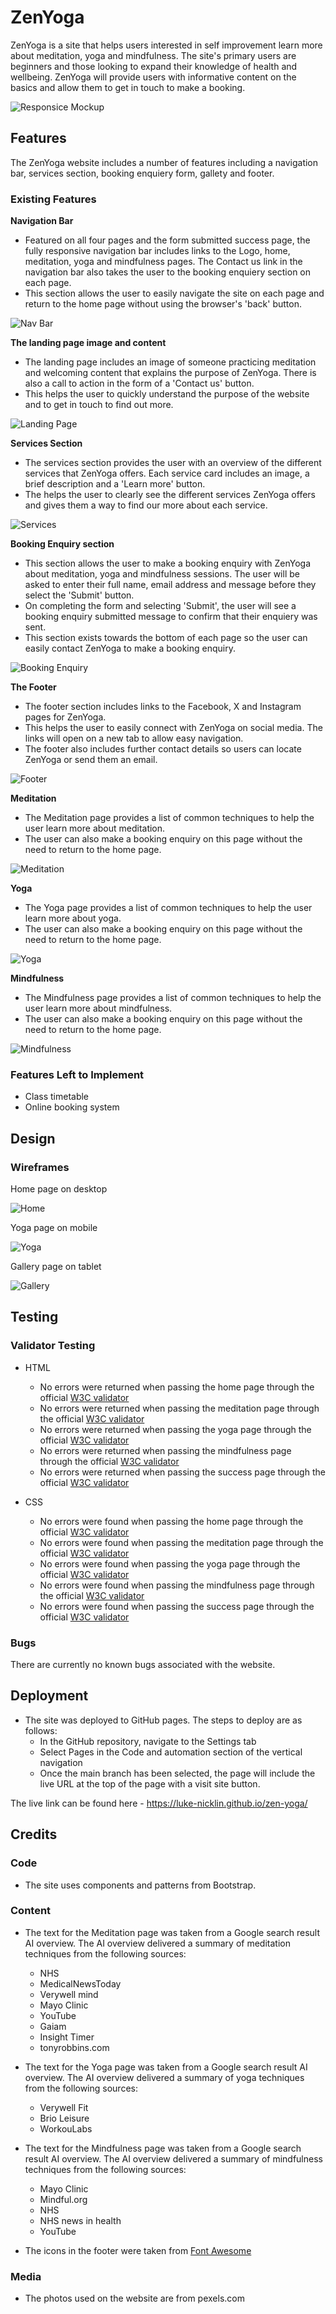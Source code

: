 # ZenYoga

ZenYoga is a site that helps users interested in self improvement learn more about meditation, yoga and mindfulness. The site's primary users are beginners and those looking to expand their knowledge of health and wellbeing. ZenYoga will provide users with informative content on the basics and allow them to get in touch to make a booking.

![Responsice Mockup](media/ZenYoga_mockup.png)

## Features 

The ZenYoga website includes a number of features including a navigation bar, services section, booking enquiery form, gallety and footer.

### Existing Features

__Navigation Bar__

  - Featured on all four pages and the form submitted success page, the fully responsive navigation bar includes links to the Logo, home, meditation, yoga and mindfulness pages. The Contact us link in the navigation bar also takes the user to the booking enquiery section on each page.
  - This section allows the user to easily navigate the site on each page and return to the home page without using the browser's 'back' button.

![Nav Bar](media/ZenYoga_navbar_mockup.png)

__The landing page image and content__

  - The landing page includes an image of someone practicing meditation and welcoming content that explains the purpose of ZenYoga. There is also a call to action in the form of a 'Contact us' button.
  - This helps the user to quickly understand the purpose of the website and to get in touch to find out more.

![Landing Page](media/ZenYoga_landing_page_header.png)

__Services Section__

  - The services section provides the user with an overview of the different services that ZenYoga offers. Each service card includes an image, a brief description and a 'Learn more' button. 
  - The helps the user to clearly see the different services ZenYoga offers and gives them a way to find our more about each service. 

![Services](media/ZenYoga_services_section.png)

__Booking Enquiry section__

  - This section allows the user to make a booking enquiry with ZenYoga about meditation, yoga and mindfulness sessions. The user will be asked to enter their full name, email address and message before they select the 'Submit' button.
  - On completing the form and selecting 'Submit', the user will see a booking enquiry submitted message to confirm that their enquiery was sent.
  - This section exists towards the bottom of each page so the user can easily contact ZenYoga to make a booking enquiry.  

![Booking Enquiry](media/ZenYoga_booking_enquiry.png)

__The Footer__ 

  - The footer section includes links to the Facebook, X and Instagram pages for ZenYoga. 
  - This helps the user to easily connect with ZenYoga on social media. The links will open on a new tab to allow easy navigation.
  - The footer also includes further contact details so users can locate ZenYoga or send them an email.

![Footer](media/ZenYoga_footer.png)

__Meditation__

  - The Meditation page provides a list of common techniques to help the user learn more about meditation.
  - The user can also make a booking enquiry on this page without the need to return to the home page.

![Meditation](media/ZenYoga_meditation.png)

__Yoga__

  - The Yoga page provides a list of common techniques to help the user learn more about yoga.
  - The user can also make a booking enquiry on this page without the need to return to the home page. 

![Yoga](media/ZenYoga_yoga.png)

__Mindfulness__

  - The Mindfulness page provides a list of common techniques to help the user learn more about mindfulness.
  - The user can also make a booking enquiry on this page without the need to return to the home page.

![Mindfulness](media/ZenYoga_mindfulness.png) 

### Features Left to Implement

- Class timetable
- Online booking system

## Design

### Wireframes

Home page on desktop

![Home](media/ZenYoga%20-%20home%20page%20wirframe.png)

Yoga page on mobile

![Yoga](media/ZenYoga%20-%20Yoga%20mobile%20wireframe.png)

Gallery page on tablet

![Gallery](media/ZenYoga%20-%20Gallery%20tablet%20wireframe.png)

## Testing 

### Validator Testing 

- HTML
  - No errors were returned when passing the home page through the official [W3C validator](https://validator.w3.org/nu/?doc=https%3A%2F%2Fluke-nicklin.github.io%2Fzen-yoga%2Findex.html)
  - No errors were returned when passing the meditation page through the official [W3C validator](https://validator.w3.org/nu/?doc=https%3A%2F%2Fluke-nicklin.github.io%2Fzen-yoga%2Fmeditation.html)
  - No errors were returned when passing the yoga page through the official [W3C validator](https://validator.w3.org/nu/?doc=https%3A%2F%2Fluke-nicklin.github.io%2Fzen-yoga%2Fyoga.html)
  - No errors were returned when passing the mindfulness page through the official [W3C validator](https://validator.w3.org/nu/?doc=https%3A%2F%2Fluke-nicklin.github.io%2Fzen-yoga%2Fmindfulness.html)
  - No errors were returned when passing the success page through the official [W3C validator](https://validator.w3.org/nu/?doc=https%3A%2F%2Fluke-nicklin.github.io%2Fzen-yoga%2Fsuccess.html)

- CSS
  - No errors were found when passing the home page through the official [W3C validator](https://jigsaw.w3.org/css-validator/validator?uri=https%3A%2F%2Fluke-nicklin.github.io%2Fzen-yoga%2Findex.html&profile=css3svg&usermedium=all&warning=1&vextwarning=&lang=en)
  - No errors were found when passing the meditation page through the official [W3C validator](https://jigsaw.w3.org/css-validator/validator?uri=https%3A%2F%2Fluke-nicklin.github.io%2Fzen-yoga%2Fmeditation.html&profile=css3svg&usermedium=all&warning=1&vextwarning=&lang=en)
  - No errors were found when passing the yoga page through the official [W3C validator](https://jigsaw.w3.org/css-validator/validator?uri=https%3A%2F%2Fluke-nicklin.github.io%2Fzen-yoga%2Fyoga.html&profile=css3svg&usermedium=all&warning=1&vextwarning=&lang=en)
  - No errors were found when passing the mindfulness page through the official [W3C validator](https://jigsaw.w3.org/css-validator/validator?uri=https%3A%2F%2Fluke-nicklin.github.io%2Fzen-yoga%2Fmindfulness.html&profile=css3svg&usermedium=all&warning=1&vextwarning=&lang=en)
  - No errors were found when passing the success page through the official [W3C validator](https://jigsaw.w3.org/css-validator/validator?uri=https%3A%2F%2Fluke-nicklin.github.io%2Fzen-yoga%2Fsuccess.html&profile=css3svg&usermedium=all&warning=1&vextwarning=&lang=en)

### Bugs

There are currently no known bugs associated with the website.

## Deployment

- The site was deployed to GitHub pages. The steps to deploy are as follows: 
  - In the GitHub repository, navigate to the Settings tab 
  - Select Pages in the Code and automation section of the vertical navigation
  - Once the main branch has been selected, the page will include the live URL at the top of the page with a visit site button. 

The live link can be found here - https://luke-nicklin.github.io/zen-yoga/


## Credits 

### Code

- The site uses components and patterns from Bootstrap.

### Content 

- The text for the Meditation page was taken from a Google search result AI overview. The AI overview delivered a summary of meditation techniques from the following sources:
  - NHS
  - MedicalNewsToday
  - Verywell mind
  - Mayo Clinic
  - YouTube
  - Gaiam
  - Insight Timer
  - tonyrobbins.com

- The text for the Yoga page was taken from a Google search result AI overview. The AI overview delivered a summary of yoga techniques from the following sources:
  - Verywell Fit
  - Brio Leisure
  - WorkouLabs

- The text for the Mindfulness page was taken from a Google search result AI overview. The AI overview delivered a summary of mindfulness techniques from the following sources:
  - Mayo Clinic
  - Mindful.org
  - NHS
  - NHS news in health
  - YouTube
  
- The icons in the footer were taken from [Font Awesome](https://fontawesome.com/)

### Media

- The photos used on the website are from pexels.com